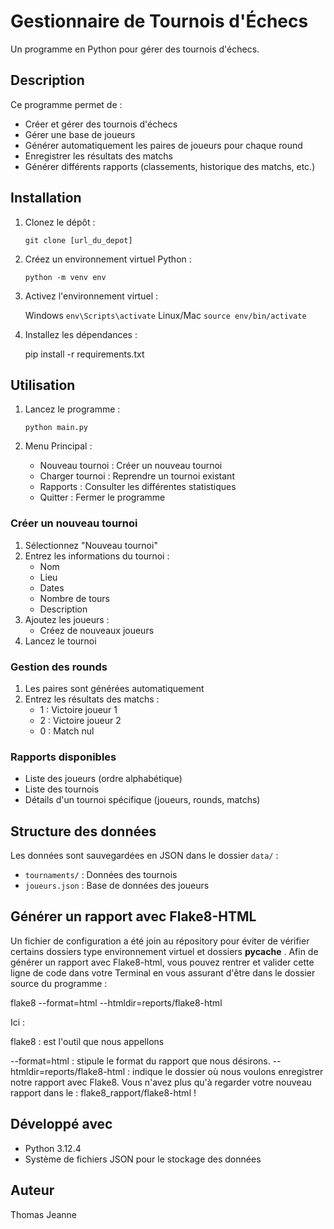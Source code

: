 # Gestionnaire de Tournois d'Échecs

Un programme en Python pour gérer des tournois d'échecs.

## Description

Ce programme permet de :
- Créer et gérer des tournois d'échecs
- Gérer une base de joueurs
- Générer automatiquement les paires de joueurs pour chaque round
- Enregistrer les résultats des matchs
- Générer différents rapports (classements, historique des matchs, etc.)

## Installation

1. Clonez le dépôt :

   `git clone [url_du_depot]`

2. Créez un environnement virtuel Python :

   `python -m venv env`

3. Activez l'environnement virtuel :

   Windows
     `env\Scripts\activate`
   Linux/Mac
     `source env/bin/activate`

4. Installez les dépendances :

   pip install -r requirements.txt

## Utilisation

1. Lancez le programme :

   `python main.py`

2. Menu Principal :
   - Nouveau tournoi : Créer un nouveau tournoi
   - Charger tournoi : Reprendre un tournoi existant
   - Rapports : Consulter les différentes statistiques
   - Quitter : Fermer le programme

### Créer un nouveau tournoi

1. Sélectionnez "Nouveau tournoi"
2. Entrez les informations du tournoi :
   - Nom
   - Lieu
   - Dates
   - Nombre de tours
   - Description
3. Ajoutez les joueurs :
   - Créez de nouveaux joueurs
4. Lancez le tournoi

### Gestion des rounds

1. Les paires sont générées automatiquement
2. Entrez les résultats des matchs :
   - 1 : Victoire joueur 1
   - 2 : Victoire joueur 2
   - 0 : Match nul

### Rapports disponibles

- Liste des joueurs (ordre alphabétique)
- Liste des tournois
- Détails d'un tournoi spécifique (joueurs, rounds, matchs)

## Structure des données

Les données sont sauvegardées en JSON dans le dossier `data/` :
- `tournaments/` : Données des tournois
- `joueurs.json` : Base de données des joueurs

## Générer un rapport avec Flake8-HTML
Un fichier de configuration a été join au répository pour éviter de vérifier certains dossiers type environnement virtuel et dossiers __pycache__ .
Afin de générer un rapport avec Flake8-html, vous pouvez rentrer et valider cette ligne de code dans votre Terminal en vous assurant d'être dans le dossier source du programme :

flake8 --format=html --htmldir=reports/flake8-html

Ici :

flake8 : est l'outil que nous appellons

--format=html : stipule le format du rapport que nous désirons.
--htmldir=reports/flake8-html : indique le dossier où nous voulons enregistrer notre rapport avec Flake8.
Vous n'avez plus qu'à regarder votre nouveau rapport dans le : flake8_rapport/flake8-html !

## Développé avec

- Python 3.12.4
- Système de fichiers JSON pour le stockage des données

## Auteur

Thomas Jeanne
